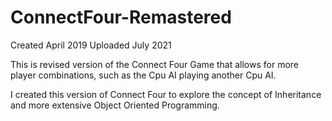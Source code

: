 # ConnectFour-Remastered

Created April 2019
Uploaded July 2021 

This is revised version of the Connect Four Game that allows for more player combinations, such as the Cpu AI playing another Cpu AI. 

I created this version of Connect Four to explore the concept of Inheritance and more extensive Object Oriented Programming.
